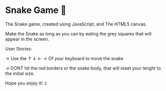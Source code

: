 # Snake Game 🐍

The Snake game, created using JavaScript, and The HTML5 canvas.

Make the Snake as long as you can by eating the grey squares that will appear in the screen.

User Stories:

  ->  Use the ↑ ↓ ← → Of your keyboard to move the snake
  
  ->  DONT hit the red borders or the snake body, that will reset your lenght to the initial size.
  
  
Hope you enjoy it! :)
